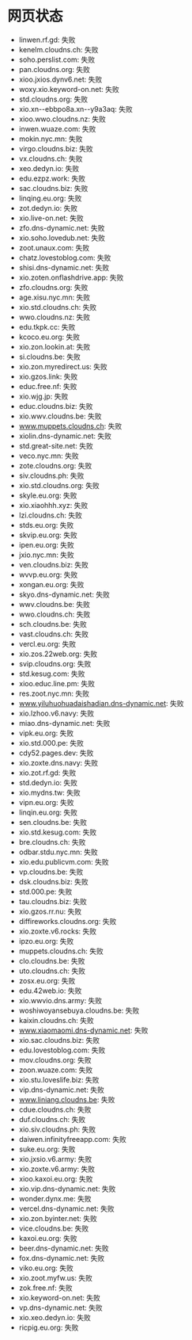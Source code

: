 # 网页状态
- linwen.rf.gd: 失败
- kenelm.cloudns.ch: 失败
- soho.perslist.com: 失败
- pan.cloudns.org: 失败
- xioo.jxios.dynv6.net: 失败
- woxy.xio.keyword-on.net: 失败
- std.cloudns.org: 失败
- xio.xn--ebbpo8a.xn--y9a3aq: 失败
- xioo.wwo.cloudns.nz: 失败
- inwen.wuaze.com: 失败
- mokin.nyc.mn: 失败
- virgo.cloudns.biz: 失败
- vx.cloudns.ch: 失败
- xeo.dedyn.io: 失败
- edu.ezpz.work: 失败
- sac.cloudns.biz: 失败
- linqing.eu.org: 失败
- zot.dedyn.io: 失败
- xio.live-on.net: 失败
- zfo.dns-dynamic.net: 失败
- xio.soho.lovedub.net: 失败
- zoot.unaux.com: 失败
- chatz.lovestoblog.com: 失败
- shisi.dns-dynamic.net: 失败
- xio.zoten.onflashdrive.app: 失败
- zfo.cloudns.org: 失败
- age.xisu.nyc.mn: 失败
- xio.std.cloudns.ch: 失败
- wwo.cloudns.nz: 失败
- edu.tkpk.cc: 失败
- kcoco.eu.org: 失败
- xio.zon.lookin.at: 失败
- si.cloudns.be: 失败
- xio.zon.myredirect.us: 失败
- xio.gzos.link: 失败
- educ.free.nf: 失败
- xio.wjg.jp: 失败
- educ.cloudns.biz: 失败
- xio.wwv.cloudns.be: 失败
- www.muppets.cloudns.ch: 失败
- xiolin.dns-dynamic.net: 失败
- std.great-site.net: 失败
- veco.nyc.mn: 失败
- zote.cloudns.org: 失败
- siv.cloudns.ph: 失败
- xio.std.cloudns.org: 失败
- skyle.eu.org: 失败
- xio.xiaohhh.xyz: 失败
- lzi.cloudns.ch: 失败
- stds.eu.org: 失败
- skvip.eu.org: 失败
- ipen.eu.org: 失败
- jxio.nyc.mn: 失败
- ven.cloudns.biz: 失败
- wvvp.eu.org: 失败
- xongan.eu.org: 失败
- skyo.dns-dynamic.net: 失败
- wwv.cloudns.be: 失败
- wwo.cloudns.ch: 失败
- sch.cloudns.be: 失败
- vast.cloudns.ch: 失败
- vercl.eu.org: 失败
- xio.zos.22web.org: 失败
- svip.cloudns.org: 失败
- std.kesug.com: 失败
- xioo.educ.line.pm: 失败
- res.zoot.nyc.mn: 失败
- www.yiluhuohuadaishadian.dns-dynamic.net: 失败
- xio.lzhoo.v6.navy: 失败
- miao.dns-dynamic.net: 失败
- vipk.eu.org: 失败
- xio.std.000.pe: 失败
- cdy52.pages.dev: 失败
- xio.zoxte.dns.navy: 失败
- xio.zot.rf.gd: 失败
- std.dedyn.io: 失败
- xio.mydns.tw: 失败
- vipn.eu.org: 失败
- linqin.eu.org: 失败
- sen.cloudns.be: 失败
- xio.std.kesug.com: 失败
- bre.cloudns.ch: 失败
- odbar.stdu.nyc.mn: 失败
- xio.edu.publicvm.com: 失败
- vp.cloudns.be: 失败
- dsk.cloudns.biz: 失败
- std.000.pe: 失败
- tau.cloudns.biz: 失败
- xio.gzos.rr.nu: 失败
- diffireworks.cloudns.org: 失败
- xio.zoxte.v6.rocks: 失败
- ipzo.eu.org: 失败
- muppets.cloudns.ch: 失败
- clo.cloudns.be: 失败
- uto.cloudns.ch: 失败
- zosx.eu.org: 失败
- edu.42web.io: 失败
- xio.wwvio.dns.army: 失败
- woshiwoyansebuya.cloudns.be: 失败
- kaixin.cloudns.ch: 失败
- www.xiaomaomi.dns-dynamic.net: 失败
- xio.sac.cloudns.biz: 失败
- edu.lovestoblog.com: 失败
- mov.cloudns.org: 失败
- zoon.wuaze.com: 失败
- xio.stu.loveslife.biz: 失败
- vip.dns-dynamic.net: 失败
- www.liniang.cloudns.be: 失败
- cdue.cloudns.ch: 失败
- duf.cloudns.ch: 失败
- xio.siv.cloudns.ph: 失败
- daiwen.infinityfreeapp.com: 失败
- suke.eu.org: 失败
- xio.jxsio.v6.army: 失败
- xio.zoxte.v6.army: 失败
- xioo.kaxoi.eu.org: 失败
- xio.vip.dns-dynamic.net: 失败
- wonder.dynx.me: 失败
- vercel.dns-dynamic.net: 失败
- xio.zon.byinter.net: 失败
- vice.cloudns.be: 失败
- kaxoi.eu.org: 失败
- beer.dns-dynamic.net: 失败
- fox.dns-dynamic.net: 失败
- viko.eu.org: 失败
- xio.zoot.myfw.us: 失败
- zok.free.nf: 失败
- xio.keyword-on.net: 失败
- vp.dns-dynamic.net: 失败
- xio.xeo.dedyn.io: 失败
- ricpig.eu.org: 失败

